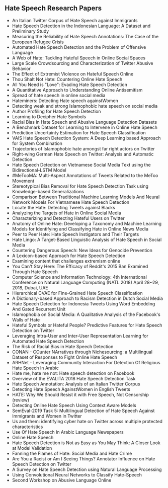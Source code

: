 <h2>Hate Speech Research Papers</h2>


<ul>

                             

 <li><a target="_blank" href="https://github.com/manjunath5496/Hate-Speech-Research-Papers/blob/master/ha(1).pdf" style="text-decoration:none;">An Italian Twitter Corpus of Hate Speech against Immigrants</a></li>

 <li><a target="_blank" href="https://github.com/manjunath5496/Hate-Speech-Research-Papers/blob/master/ha(2).pdf" style="text-decoration:none;">Hate Speech Detection in the Indonesian Language: A Dataset and Preliminary Study</a></li>

<li><a target="_blank" href="https://github.com/manjunath5496/Hate-Speech-Research-Papers/blob/master/ha(3).pdf" style="text-decoration:none;">Measuring the Reliability of Hate Speech Annotations: The Case of the European Refugee Crisis</a></li>
 <li><a target="_blank" href="https://github.com/manjunath5496/Hate-Speech-Research-Papers/blob/master/ha(4).pdf" style="text-decoration:none;">Automated Hate Speech Detection and the Problem of Offensive Language</a></li>                              
<li><a target="_blank" href="https://github.com/manjunath5496/Hate-Speech-Research-Papers/blob/master/ha(5).pdf" style="text-decoration:none;">A Web of Hate: Tackling Hateful Speech in Online Social Spaces</a></li>
<li><a target="_blank" href="https://github.com/manjunath5496/Hate-Speech-Research-Papers/blob/master/ha(6).pdf" style="text-decoration:none;">Large Scale Crowdsourcing and Characterization of Twitter Abusive Behavior</a></li>
 <li><a target="_blank" href="https://github.com/manjunath5496/Hate-Speech-Research-Papers/blob/master/ha(7).pdf" style="text-decoration:none;">The Effect of Extremist Violence on Hateful Speech Online</a></li>

 <li><a target="_blank" href="https://github.com/manjunath5496/Hate-Speech-Research-Papers/blob/master/ha(8).pdf" style="text-decoration:none;">Thou Shalt Not Hate: Countering Online Hate Speech </a></li>
   <li><a target="_blank" href="https://github.com/manjunath5496/Hate-Speech-Research-Papers/blob/master/ha(9).pdf" style="text-decoration:none;">All You Need is "Love": Evading Hate Speech Detection</a></li>
  
   
 <li><a target="_blank" href="https://github.com/manjunath5496/Hate-Speech-Research-Papers/blob/master/ha(10).pdf" style="text-decoration:none;">A Quantitative Approach to Understanding Online Antisemitism </a></li>                              
<li><a target="_blank" href="https://github.com/manjunath5496/Hate-Speech-Research-Papers/blob/master/ha(11).pdf" style="text-decoration:none;">Spread of hate speech in online social media</a></li>
<li><a target="_blank" href="https://github.com/manjunath5496/Hate-Speech-Research-Papers/blob/master/ha(12).pdf" style="text-decoration:none;">Hateminers: Detecting Hate speech againstWomen</a></li>
<li><a target="_blank" href="https://github.com/manjunath5496/Hate-Speech-Research-Papers/blob/master/ha(13).pdf" style="text-decoration:none;">Detecting weak and strong Islamophobic hate speech on social media</a></li>

<li><a target="_blank" href="https://github.com/manjunath5496/Hate-Speech-Research-Papers/blob/master/ha(14).pdf" style="text-decoration:none;">Author Profiling for Hate Speech Detection</a></li>
                              
<li><a target="_blank" href="https://github.com/manjunath5496/Hate-Speech-Research-Papers/blob/master/ha(15).pdf" style="text-decoration:none;">Learning to Decipher Hate Symbols</a></li>

<li><a target="_blank" href="https://github.com/manjunath5496/Hate-Speech-Research-Papers/blob/master/ha(16).pdf" style="text-decoration:none;">Racial Bias in Hate Speech and Abusive Language Detection Datasets</a></li>

  <li><a target="_blank" href="https://github.com/manjunath5496/Hate-Speech-Research-Papers/blob/master/ha(17).pdf" style="text-decoration:none;">A Benchmark Dataset for Learning to Intervene in Online Hate Speech</a></li>   
  
<li><a target="_blank" href="https://github.com/manjunath5496/Hate-Speech-Research-Papers/blob/master/ha(18).pdf" style="text-decoration:none;">Prediction Uncertainty Estimation for Hate Speech Classification</a></li> 

  
<li><a target="_blank" href="https://github.com/manjunath5496/Hate-Speech-Research-Papers/blob/master/ha(19).pdf" style="text-decoration:none;">VAIS Hate Speech Detection System: A Deep Learning based Approach for System Combination</a></li> 

<li><a target="_blank" href="https://github.com/manjunath5496/Hate-Speech-Research-Papers/blob/master/ha(20).pdf" style="text-decoration:none;">Trajectories of Islamophobic hate
amongst far right actors on Twitter</a></li>

<li><a target="_blank" href="https://github.com/manjunath5496/Hate-Speech-Research-Papers/blob/master/ha(21).pdf" style="text-decoration:none;">Right-wing German Hate Speech on Twitter: Analysis and Automatic Detection</a></li>
<li><a target="_blank" href="https://github.com/manjunath5496/Hate-Speech-Research-Papers/blob/master/ha(22).pdf" style="text-decoration:none;">Hate Speech Detection on Vietnamese Social Media Text using the Bidirectional-LSTM Model</a></li> 
 <li><a target="_blank" href="https://github.com/manjunath5496/Hate-Speech-Research-Papers/blob/master/ha(23).pdf" style="text-decoration:none;">#MeTooMA: Multi-Aspect Annotations of Tweets Related to the MeToo Movement</a></li> 
 

   <li><a target="_blank" href="https://github.com/manjunath5496/Hate-Speech-Research-Papers/blob/master/ha(24).pdf" style="text-decoration:none;">Stereotypical Bias Removal for Hate Speech Detection Task using Knowledge-based Generalizations</a></li>
 
   <li><a target="_blank" href="https://github.com/manjunath5496/Hate-Speech-Research-Papers/blob/master/ha(25).pdf" style="text-decoration:none;">Comparison Between Traditional Machine Learning Models And Neural Network Models For Vietnamese Hate Speech Detection</a></li>                              
 <li><a target="_blank" href="https://github.com/manjunath5496/Hate-Speech-Research-Papers/blob/master/ha(26).pdf" style="text-decoration:none;">Locate the Hate:
Detecting Tweets against Blacks</a></li>
 <li><a target="_blank" href="https://github.com/manjunath5496/Hate-Speech-Research-Papers/blob/master/ha(27).pdf" style="text-decoration:none;">Analyzing the Targets of Hate in Online Social Media</a></li>
   
 
   <li><a target="_blank" href="https://github.com/manjunath5496/Hate-Speech-Research-Papers/blob/master/ha(28).pdf" style="text-decoration:none;">Characterizing and Detecting Hateful Users on Twitter</a></li>
 
   <li><a target="_blank" href="https://github.com/manjunath5496/Hate-Speech-Research-Papers/blob/master/ha(29).pdf" style="text-decoration:none;">Anatomy of Online Hate: Developing a Taxonomy and Machine Learning Models for Identifying and Classifying Hate in Online News Media </a></li>                              

  <li><a target="_blank" href="https://github.com/manjunath5496/Hate-Speech-Research-Papers/blob/master/ha(30).pdf" style="text-decoration:none;">Peer to Peer Hate: Hate Speech Instigators and Their Targets</a></li>
 
   <li><a target="_blank" href="https://github.com/manjunath5496/Hate-Speech-Research-Papers/blob/master/ha(31).pdf" style="text-decoration:none;">Hate Lingo: A Target-Based Linguistic Analysis of Hate Speech in Social Media</a></li> 
    <li><a target="_blank" href="https://github.com/manjunath5496/Hate-Speech-Research-Papers/blob/master/ha(32).pdf" style="text-decoration:none;"> Countering Dangerous Speech: New Ideas for Genocide Prevention</a></li> 

   <li><a target="_blank" href="https://github.com/manjunath5496/Hate-Speech-Research-Papers/blob/master/ha(33).pdf" style="text-decoration:none;">A Lexicon-based Approach for Hate Speech Detection</a></li>                              

  <li><a target="_blank" href="https://github.com/manjunath5496/Hate-Speech-Research-Papers/blob/master/ha(34).pdf" style="text-decoration:none;">Examining content that challenges extremism online</a></li> 
 
  <li><a target="_blank" href="https://github.com/manjunath5496/Hate-Speech-Research-Papers/blob/master/ha(35).pdf" style="text-decoration:none;">You Can't Stay Here: The Efficacy of Reddit's 2015 Ban Examined Through Hate Speech</a></li> 

  <li><a target="_blank" href="https://github.com/manjunath5496/Hate-Speech-Research-Papers/blob/master/ha(36).pdf" style="text-decoration:none;">Computer Science and Information Technology: 4th International Conference on Natural Language Computing (NATL 2018) April 28~29, 2018, Dubai, UAE</a></li> 
 
<li><a target="_blank" href="https://github.com/manjunath5496/Hate-Speech-Research-Papers/blob/master/ha(37).pdf" style="text-decoration:none;">Hierarchical CVAE for Fine-Grained Hate Speech Classification</a></li>
 <li><a target="_blank" href="https://github.com/manjunath5496/Hate-Speech-Research-Papers/blob/master/ha(38).pdf" style="text-decoration:none;">A Dictionary-based Approach to Racism Detection in Dutch Social Media</a></li>
<li><a target="_blank" href="https://github.com/manjunath5496/Hate-Speech-Research-Papers/blob/master/ha(39).pdf" style="text-decoration:none;">Hate Speech Detection
for Indonesia Tweets Using Word Embedding And Gated Recurrent Unit</a></li>
 <li><a target="_blank" href="https://github.com/manjunath5496/Hate-Speech-Research-Papers/blob/master/ha(40).pdf" style="text-decoration:none;">Islamophobia on Social Media: A Qualitative Analysis of the Facebook's Walls of Hate</a></li>                              
<li><a target="_blank" href="https://github.com/manjunath5496/Hate-Speech-Research-Papers/blob/master/ha(41).pdf" style="text-decoration:none;">Hateful Symbols or Hateful People? Predictive Features for Hate Speech Detection on Twitter</a></li>
<li><a target="_blank" href="https://github.com/manjunath5496/Hate-Speech-Research-Papers/blob/master/ha(42).pdf" style="text-decoration:none;">Leveraging Intra-User and Inter-User Representation Learning for Automated Hate Speech Detection</a></li>
 
  <li><a target="_blank" href="https://github.com/manjunath5496/Hate-Speech-Research-Papers/blob/master/ha(43).pdf" style="text-decoration:none;">The Risk of Racial Bias in Hate Speech Detection</a></li>
 <li><a target="_blank" href="https://github.com/manjunath5496/Hate-Speech-Research-Papers/blob/master/ha(44).pdf" style="text-decoration:none;">CONAN - COunter NArratives through Nichesourcing: a Multilingual Dataset of Responses to Fight Online Hate Speech</a></li>
   <li><a target="_blank" href="https://github.com/manjunath5496/Hate-Speech-Research-Papers/blob/master/ha(45).pdf" style="text-decoration:none;">ARHNet - Leveraging Community Interaction For Detection Of Religious Hate Speech In Arabic</a></li>  
   
<li><a target="_blank" href="https://github.com/manjunath5496/Hate-Speech-Research-Papers/blob/master/ha(46).pdf" style="text-decoration:none;">Hate me, hate me not:
Hate speech detection on Facebook</a></li> 
                             
<li><a target="_blank" href="https://github.com/manjunath5496/Hate-Speech-Research-Papers/blob/master/ha(47).pdf" style="text-decoration:none;">Overview of the EVALITA 2018 Hate Speech Detection Task</a></li>
<li><a target="_blank" href="https://github.com/manjunath5496/Hate-Speech-Research-Papers/blob/master/ha(48).pdf" style="text-decoration:none;">Hate Speech Annotation:
Analysis of an Italian Twitter Corpus</a></li>

<li><a target="_blank" href="https://github.com/manjunath5496/Hate-Speech-Research-Papers/blob/master/ha(49).pdf" style="text-decoration:none;">Detecting Hate Speech AgainstWomen in English Tweets</a></li>
                              
<li><a target="_blank" href="https://github.com/manjunath5496/Hate-Speech-Research-Papers/blob/master/ha(50).pdf" style="text-decoration:none;">HATE: Why We Should Resist it with Free Speech, Not Censorship (review)</a></li>
<li><a target="_blank" href="https://github.com/manjunath5496/Hate-Speech-Research-Papers/blob/master/ha(51).pdf" style="text-decoration:none;">Detecting Online Hate Speech Using Context Aware Models</a></li>
<li><a target="_blank" href="https://github.com/manjunath5496/Hate-Speech-Research-Papers/blob/master/ha(52).pdf" style="text-decoration:none;">SemEval-2019 Task 5: Multilingual Detection of Hate Speech Against Immigrants and Women in Twitter</a></li>

<li><a target="_blank" href="https://github.com/manjunath5496/Hate-Speech-Research-Papers/blob/master/ha(53).pdf" style="text-decoration:none;">Us and them: identifying cyber hate on Twitter across multiple protected characteristics</a></li>
 
<li><a target="_blank" href="https://github.com/manjunath5496/Hate-Speech-Research-Papers/blob/master/ha(54).pdf" style="text-decoration:none;">Use Of Hate Speech In Arabic Language Newspapers </a></li>

<li><a target="_blank" href="https://github.com/manjunath5496/Hate-Speech-Research-Papers/blob/master/ha(55).pdf" style="text-decoration:none;">Online Hate Speech</a></li>
 
  <li><a target="_blank" href="https://github.com/manjunath5496/Hate-Speech-Research-Papers/blob/master/ha(56).pdf" style="text-decoration:none;">Hate Speech Detection is Not as Easy as You May Think: A Closer Look at Model Validation </a></li>                              

  <li><a target="_blank" href="https://github.com/manjunath5496/Hate-Speech-Research-Papers/blob/master/ha(57).pdf" style="text-decoration:none;">Fanning the Flames of Hate:
Social Media and Hate Crime </a></li>
 
   <li><a target="_blank" href="https://github.com/manjunath5496/Hate-Speech-Research-Papers/blob/master/ha(58).pdf" style="text-decoration:none;">Are You a Racist or Am I Seeing Things? Annotator Influence on Hate Speech Detection on Twitter</a></li>
    <li><a target="_blank" href="https://github.com/manjunath5496/Hate-Speech-Research-Papers/blob/master/ha(59).pdf" style="text-decoration:none;">A Survey on Hate Speech Detection using Natural Language Processing</a></li>
 
  <li><a target="_blank" href="https://github.com/manjunath5496/Hate-Speech-Research-Papers/blob/master/ha(60).pdf" style="text-decoration:none;">Using Convolutional Neural Networks to Classify Hate-Speech </a></li>
 
   <li><a target="_blank" href="https://github.com/manjunath5496/Hate-Speech-Research-Papers/blob/master/ha(61).pdf" style="text-decoration:none;">Second Workshop on Abusive Language Online</a></li>
 
 
 </ul>
